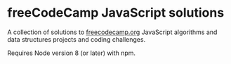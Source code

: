 # freeCodeCamp JavaScript solutions

A collection of solutions to [freecodecamp.org](https://www.freecodecamp.org/) JavaScript algorithms and data structures projects and coding challenges.

Requires Node version 8 (or later) with npm.